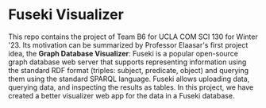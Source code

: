 # Fuseki Visualizer

This repo contains the project of Team B6 for UCLA COM SCI 130 for Winter '23. Its motivation can be summarized by Professor Elaasar's first project idea, the **Graph Database Visualizer**: 
Fuseki is a popular open-source graph database web server that supports representing information using the standard RDF format (triples: subject, predicate, object) and querying them using the standard SPARQL language. Fuseki allows uploading data, querying data, and inspecting the results as tables. In this project, we have created a better visualizer web app for the data in a Fuseki database.
